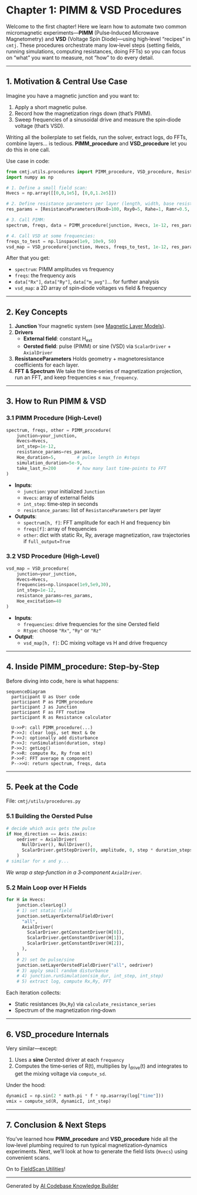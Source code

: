 # Chapter 1: PIMM & VSD Procedures

Welcome to the first chapter! Here we learn how to automate two common micromagnetic experiments—**PIMM** (Pulse‑Induced Microwave Magnetometry) and **VSD** (Voltage Spin Diode)—using high‑level “recipes” in `cmtj`. These procedures orchestrate many low‑level steps (setting fields, running simulations, computing resistances, doing FFTs) so you can focus on “what” you want to measure, not “how” to do every detail.

---

## 1. Motivation & Central Use Case

Imagine you have a magnetic junction and you want to:

1. Apply a short magnetic pulse.
2. Record how the magnetization rings down (that’s PIMM).
3. Sweep frequencies of a sinusoidal drive and measure the spin‑diode voltage (that’s VSD).

Writing all the boilerplate to set fields, run the solver, extract logs, do FFTs, combine layers… is tedious.
**PIMM_procedure** and **VSD_procedure** let you do this in one call.

Use case in code:

```python
from cmtj.utils.procedures import PIMM_procedure, VSD_procedure, ResistanceParameters
import numpy as np

# 1. Define a small field scan:
Hvecs = np.array([[0,0,1e5], [0,0,1.2e5]])

# 2. Define resistance parameters per layer (length, width, base resistances…)
res_params = [ResistanceParameters(Rxx0=100, Rxy0=5, Rahe=1, Ramr=0.5, w=50e-9, l=100e-9)]

# 3. Call PIMM:
spectrum, freqs, data = PIMM_procedure(junction, Hvecs, 1e-12, res_params)

# 4. Call VSD at some frequencies:
freqs_to_test = np.linspace(1e9, 10e9, 50)
vsd_map = VSD_procedure(junction, Hvecs, freqs_to_test, 1e-12, res_params)
```

After that you get:

- `spectrum`: PIMM amplitudes vs frequency
- `freqs`: the frequency axis
- `data["Rx"]`, `data["Ry"]`, `data["m_avg"]`… for further analysis
- `vsd_map`: a 2D array of spin‑diode voltages vs field & frequency

---

## 2. Key Concepts

1. **Junction**
   Your magnetic system (see [Magnetic Layer Models](04_magnetic_layer_models__layersb___layerdynamic__.md)).
2. **Drivers**
   - **External field**: constant H<sub>ext</sub>
   - **Oersted field**: pulse (PIMM) or sine (VSD) via `ScalarDriver` + `AxialDriver`
3. **ResistanceParameters**
   Holds geometry + magnetoresistance coefficients for each layer.
4. **FFT & Spectrum**
   We take the time‑series of magnetization projection, run an FFT, and keep frequencies ≤ `max_frequency`.

---

## 3. How to Run PIMM & VSD

### 3.1 PIMM Procedure (High‑Level)

```python
spectrum, freqs, other = PIMM_procedure(
    junction=your_junction,
    Hvecs=Hvecs,
    int_step=1e-12,
    resistance_params=res_params,
    Hoe_duration=5,        # pulse length in #steps
    simulation_duration=5e-9,
    take_last_n=200        # how many last time‑points to FFT
)
```

- **Inputs**:
  - `junction`: your initialized `Junction`
  - `Hvecs`: array of external fields
  - `int_step`: time‑step in seconds
  - `resistance_params`: list of `ResistanceParameters` per layer
- **Outputs**:
  - `spectrum[h, f]`: FFT amplitude for each H and frequency bin
  - `freqs[f]`: array of frequencies
  - `other`: dict with static Rx, Ry, average magnetization, raw trajectories if `full_output=True`

### 3.2 VSD Procedure (High‑Level)

```python
vsd_map = VSD_procedure(
    junction=your_junction,
    Hvecs=Hvecs,
    frequencies=np.linspace(1e9,5e9,30),
    int_step=1e-12,
    resistance_params=res_params,
    Hoe_excitation=40
)
```

- **Inputs**:
  - `frequencies`: drive frequencies for the sine Oersted field
  - `Rtype`: choose `"Rx"`, `"Ry"` or `"Rz"`
- **Output**:
  - `vsd_map[h, f]`: DC mixing voltage vs H and drive frequency

---

## 4. Inside PIMM_procedure: Step‑by‑Step

Before diving into code, here is what happens:

```mermaid
sequenceDiagram
  participant U as User code
  participant P as PIMM_procedure
  participant J as Junction
  participant F as FFT routine
  participant R as Resistance calculator

  U->>P: call PIMM_procedure(...)
  P->>J: clear logs, set Hext & Oe
  P->>J: optionally add disturbance
  P->>J: runSimulation(duration, step)
  P->>J: getLog()
  P->>R: compute Rx, Ry from m(t)
  P->>F: FFT average m component
  P-->>U: return spectrum, freqs, data
```

---

## 5. Peek at the Code

File: `cmtj/utils/procedures.py`

### 5.1 Building the Oersted Pulse

```python
# decide which axis gets the pulse
if Hoe_direction == Axis.zaxis:
    oedriver = AxialDriver(
      NullDriver(), NullDriver(),
      ScalarDriver.getStepDriver(0, amplitude, 0, step * duration_steps)
    )
# similar for x and y...
```

_We wrap a step‑function in a 3‑component `AxialDriver`._

### 5.2 Main Loop over H Fields

```python
for H in Hvecs:
    junction.clearLog()
    # 1) set static field
    junction.setLayerExternalFieldDriver(
      "all",
      AxialDriver(
        ScalarDriver.getConstantDriver(H[0]),
        ScalarDriver.getConstantDriver(H[1]),
        ScalarDriver.getConstantDriver(H[2]),
      ),
    )
    # 2) set Oe pulse/sine
    junction.setLayerOerstedFieldDriver("all", oedriver)
    # 3) apply small random disturbance
    # 4) junction.runSimulation(sim_dur, int_step, int_step)
    # 5) extract log, compute Rx,Ry, FFT
```

Each iteration collects:

- Static resistances (`Rx`,`Ry`) via `calculate_resistance_series`
- Spectrum of the magnetization ring‑down

---

## 6. VSD_procedure Internals

Very similar—except:

1. Uses a **sine** Oersted driver at each `frequency`
2. Computes the time‑series of R(t), multiplies by I<sub>drive</sub>(t) and integrates to get the mixing voltage via `compute_sd`.

Under the hood:

```python
dynamicI = np.sin(2 * math.pi * f * np.asarray(log["time"]))
vmix = compute_sd(R, dynamicI, int_step)
```

---

## 7. Conclusion & Next Steps

You’ve learned how **PIMM_procedure** and **VSD_procedure** hide all the low‑level plumbing required to run typical magnetization‑dynamics experiments. Next, we’ll look at how to generate the field lists (`Hvecs`) using convenient scans.

On to [FieldScan Utilities](02_fieldscan_utilities_.md)!

---

Generated by [AI Codebase Knowledge Builder](https://github.com/The-Pocket/Tutorial-Codebase-Knowledge)
